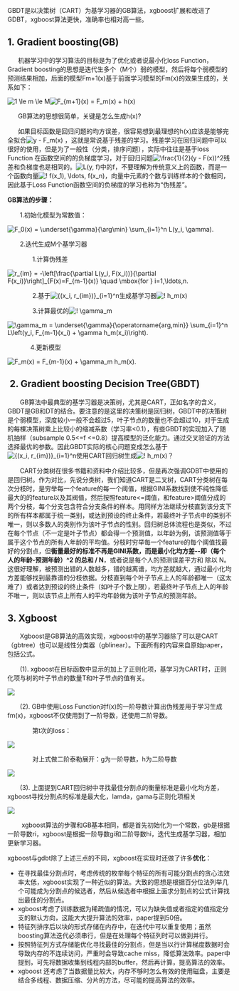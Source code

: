 GBDT是以决策树（CART）为基学习器的GB算法，xgboost扩展和改进了GDBT，xgboost算法更快，准确率也相对高一些。    

## 1. Gradient boosting\(GB\)

      机器学习中的学习算法的目标是为了优化或者说最小化loss Function， Gradient boosting的思想是迭代生多个（M个）弱的模型，然后将每个弱模型的预测结果相加，后面的模型Fm+1\(x\)基于前面学习模型的Fm\(x\)的效果生成的，关系如下：

![](https://upload.wikimedia.org/math/e/4/7/e4746d8b9e912c1875cd9e5f612ab2ae.png "1 \le m \le M")![](https://upload.wikimedia.org/math/7/5/7/7579bdfb140e56a86da109ec96b87421.png "F\_{m+1}\(x\) = F\_m\(x\) + h\(x\)")

      GB算法的思想很简单，关键是怎么生成h\(x\)?

      如果目标函数是回归问题的均方误差，很容易想到最理想的h\(x\)应该是能够完全拟合![](https://upload.wikimedia.org/math/9/7/d/97dfe316cb29bf7289a75ade5be7de1c.png "y - F\_m\(x\)") ，这就是常说基于残差的学习。残差学习在回归问题中可以很好的使用，但是为了一般性（分类，排序问题），实际中往往是基于loss Function 在函数空间的的负梯度学习，对于回归问题![](https://upload.wikimedia.org/math/d/6/9/d69638d1c777cf19b3b3b04bc81d101e.png "\frac{1}{2}\(y - F\(x\)\)^2")残差和负梯度也是相同的。![](https://upload.wikimedia.org/math/6/1/3/613b882386356b2a890c03969c349759.png "L\(y, f\)")中的f，不要理解为传统意义上的函数，而是一个函数向量![](https://upload.wikimedia.org/math/a/9/6/a9631135ced6265452825a49f4c7badb.png "\! f\(x\_1\), \ldots, f\(x\_n\)")，向量中元素的个数与训练样本的个数相同，因此基于Loss Function函数空间的负梯度的学习也称为“伪残差”。

**GB算法的步骤：**

　　1.初始化模型为常数值：

![](https://upload.wikimedia.org/math/7/f/7/7f7ee5504c0d54de6d2510bdae7f723a.png "F\_0\(x\) = \underset{\gamma}{\arg\min} \sum\_{i=1}^n L\(y\_i, \gamma\).")

　　2.迭代生成M个基学习器

　　　　1.计算伪残差

![](https://upload.wikimedia.org/math/0/b/e/0bebe45631e9a1c4ed693590d60829c0.png "r\_{im} = -\left\[\frac{\partial L\(y\_i, F\(x\_i\)\)}{\partial F\(x\_i\)}\right\]\_{F\(x\)=F\_{m-1}\(x\)} \quad \mbox{for } i=1,\ldots,n.")

　　　　2.基于![](https://upload.wikimedia.org/math/2/b/b/2bbe4b0725baed85eae8dbbb20360ea6.png "\{\(x\_i, r\_{im}\)\}\_{i=1}^n")生成基学习器![](https://upload.wikimedia.org/math/7/f/d/7fd32efb7a21cc484be23d1015ee074e.png "\! h\_m\(x\)")

　　　　3.计算最优的![](https://upload.wikimedia.org/math/8/7/2/8721621535a98cea1b0e38459f594057.png "\! \gamma\_m")

![](https://upload.wikimedia.org/math/9/2/e/92e9576607b45540b71e23c14c737d0a.png "\gamma\_m = \underset{\gamma}{\operatorname{arg\,min}} \sum\_{i=1}^n L\left\(y\_i, F\_{m-1}\(x\_i\) + \gamma h\_m\(x\_i\)\right\).")

      　　4.更新模型

![](https://upload.wikimedia.org/math/3/b/0/3b047653ac126f19f09112f47ddb9f9c.png "F\_m\(x\) = F\_{m-1}\(x\) + \gamma\_m h\_m\(x\).")

##  2. Gradient boosting Decision Tree\(GBDT\)

　　GB算法中最典型的基学习器是决策树，尤其是CART，正如名字的含义，GBDT是GB和DT的结合。要注意的是这里的决策树是回归树，GBDT中的决策树是个弱模型，深度较小一般不会超过5，叶子节点的数量也不会超过10，对于生成的每棵决策树乘上比较小的缩减系数（学习率&lt;0.1），有些GBDT的实现加入了随机抽样（subsample 0.5&lt;=f &lt;=0.8）提高模型的泛化能力。通过交叉验证的方法选择最优的参数。因此GBDT实际的核心问题变成怎么基于![](https://upload.wikimedia.org/math/2/b/b/2bbe4b0725baed85eae8dbbb20360ea6.png "\{\(x\_i, r\_{im}\)\}\_{i=1}^n")使用CART回归树生成![](https://upload.wikimedia.org/math/7/f/d/7fd32efb7a21cc484be23d1015ee074e.png "\! h\_m\(x\)")？

　　CART分类树在很多书籍和资料中介绍比较多，但是再次强调GDBT中使用的是回归树。作为对比，先说分类树，我们知道CART是二叉树，CART分类树在每次分枝时，是穷举每一个feature的每一个阈值，根据GINI系数找到使不纯性降低最大的的feature以及其阀值，然后按照feature&lt;=阈值，和feature&gt;阈值分成的两个分枝，每个分支包含符合分支条件的样本。用同样方法继续分枝直到该分支下的所有样本都属于统一类别，或达到预设的终止条件，若最终叶子节点中的类别不唯一，则以多数人的类别作为该叶子节点的性别。回归树总体流程也是类似，不过在每个节点（不一定是叶子节点）都会得一个预测值，以年龄为例，该预测值等于属于这个节点的所有人年龄的平均值。分枝时穷举每一个feature的每个阈值找最好的分割点，但**衡量最好的标准不再是GINI系数，而是最小化均方差--即（每个人的年龄-预测年龄）^2 的总和 / N**，或者说是每个人的预测误差平方和 除以 N。这很好理解，被预测出错的人数越多，错的越离谱，均方差就越大，通过最小化均方差能够找到最靠谱的分枝依据。分枝直到每个叶子节点上人的年龄都唯一（这太难了）或者达到预设的终止条件（如叶子个数上限），若最终叶子节点上人的年龄不唯一，则以该节点上所有人的平均年龄做为该叶子节点的预测年龄。

## 3. Xgboost

　　Xgboost是GB算法的高效实现，xgboost中的基学习器除了可以是CART（gbtree）也可以是线性分类器（gblinear）。下面所有的内容来自原始paper，包括公式。

　　\(1\). xgboost在目标函数中显示的加上了正则化项，基学习为CART时，正则化项与树的叶子节点的数量T和叶子节点的值有关。

![](https://images2015.cnblogs.com/blog/754644/201605/754644-20160530163025555-653522936.jpg)

　　\(2\). GB中使用Loss Function对f\(x\)的一阶导数计算出伪残差用于学习生成fm\(x\)，xgboost不仅使用到了一阶导数，还使用二阶导数。

　　　　第t次的loss：

![](https://images2015.cnblogs.com/blog/754644/201605/754644-20160530164442602-1288079039.jpg)

　　　　对上式做二阶泰勒展开：g为一阶导数，h为二阶导数

![](https://images2015.cnblogs.com/blog/754644/201605/754644-20160530164744149-143494562.jpg)

　　\(3\). 上面提到CART回归树中寻找最佳分割点的衡量标准是最小化均方差，xgboost寻找分割点的标准是最大化，lamda，gama与正则化项相关

![](https://images2015.cnblogs.com/blog/754644/201605/754644-20160530170902758-1033686275.jpg)

 　　xgboost算法的步骤和GB基本相同，都是首先初始化为一个常数，gb是根据一阶导数ri，xgboost是根据一阶导数gi和二阶导数hi，迭代生成基学习器，相加更新学习器。

xgboost与gdbt除了上述三点的不同，xgboost在实现时还做了许多**优化**：

* 在寻找最佳分割点时，考虑传统的枚举每个特征的所有可能分割点的贪心法效率太低，xgboost实现了一种近似的算法。大致的思想是根据百分位法列举几个可能成为分割点的候选者，然后从候选者中根据上面求分割点的公式计算找出最佳的分割点。
* xgboost考虑了训练数据为稀疏值的情况，可以为缺失值或者指定的值指定分支的默认方向，这能大大提升算法的效率，paper提到50倍。
* 特征列排序后以块的形式存储在内存中，在迭代中可以重复使用；虽然boosting算法迭代必须串行，但是在处理每个特征列时可以做到并行。
* 按照特征列方式存储能优化寻找最佳的分割点，但是当以行计算梯度数据时会导致内存的不连续访问，严重时会导致cache miss，降低算法效率。paper中提到，可先将数据收集到线程内部的buffer，然后再计算，提高算法的效率。
* xgboost 还考虑了当数据量比较大，内存不够时怎么有效的使用磁盘，主要是结合多线程、数据压缩、分片的方法，尽可能的提高算法的效率。



